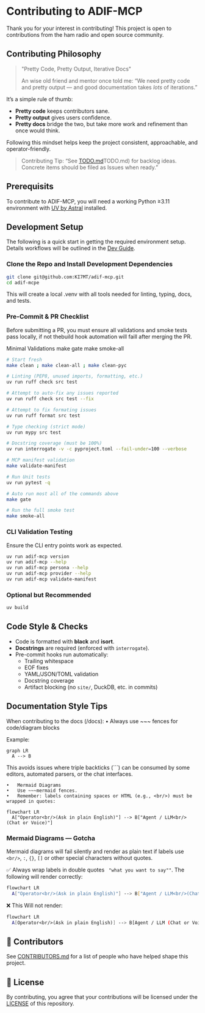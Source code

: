 # Contributing to ADIF-MCP

Thank you for your interest in contributing! This project is open to contributions from the ham radio and open source community.

## Contributing Philosophy

>"Pretty Code, Pretty Output, Iterative Docs"
>
>An wise old friend and mentor once told me: “We need pretty code and pretty output — and good documentation takes *lots* of iterations.”

It’s a simple rule of thumb:
- **Pretty code** keeps contributors sane.
- **Pretty output** gives users confidence.
- **Pretty docs** bridge the two, but take more work and refinement than once would think.

Following this mindset helps keep the project consistent, approachable, and operator-friendly.

>Contributing Tip: “See [TODO.md]()TODO.md) for backlog ideas. Concrete items should be filed as Issues when ready.”

## Prerequisits

To contribute to ADIF-MCP, you will need a working Python ≥3.11 environment with [UV by Astral](https://docs.astral.sh/uv/) installed.

## Development Setup

The following is a quick start in getting the required environment setup. Details workflows will be outlined in the [Dev Guide](./docs/devguide/).

### Clone the Repo and Install Development Dependencies

~~~bash
git clone git@github.com:KI7MT/adif-mcp.git
cd adif-mcpe
~~~

This will create a local .venv with all tools needed for linting, typing, docs, and tests.

### Pre-Commit & PR Checklist
Before submitting a PR, you must ensure all validations and smoke tests pass locally, if not thebuild hook
automation will faill after merging the PR.

Minimal Validations
make gate
make smoke-all

~~~bash
# Start fresh
make clean ; make clean-all ; make clean-pyc

# Linting (PEP8, unused imports, formatting, etc.)
uv run ruff check src test

# Attempt to auto-fix any issues reported
uv run ruff check src test --fix

# Attempt to fix formating issues
uv run ruff format src test

# Type checking (strict mode)
uv run mypy src test

# Docstring coverage (must be 100%)
uv run interrogate -v -c pyproject.toml --fail-under=100 --verbose

# MCP manifest validation
make validate-manifest

# Run Unit tests
uv run pytest -q

# Auto run most all of the commands above
make gate

# Run the full smoke test
make smoke-all
~~~

### CLI Validation Testing
Ensure the CLI entry points work as expected.
~~~bash
uv run adif-mcp version
uv run adif-mcp --help
uv run adif-mcp persona --help
uv run adif-mcp provider --help
uv run adif-mcp validate-manifest
~~~

### Optional but Recommended

~~~bash
uv build
~~~

## Code Style & Checks

- Code is formatted with **black** and **isort**.
- **Docstrings** are required (enforced with `interrogate`).
- Pre-commit hooks run automatically:
  - Trailing whitespace
  - EOF fixes
  - YAML/JSON/TOML validation
  - Docstring coverage
  - Artifact blocking (no `site/`, DuckDB, etc. in commits)

## Documentation Style Tips

When contributing to the docs (/docs):
	•	Always use ~~~ fences for code/diagram blocks

Example:

~~~mermaid
graph LR
  A --> B
~~~

This avoids issues where triple backticks (```) can be consumed by some editors, automated parsers, or the chat interfaces.

	•	Mermaid Diagrams
	•	Use ~~~mermaid fences.
	•	Remember: labels containing spaces or HTML (e.g., <br/>) must be wrapped in quotes:

~~~
flowchart LR
  A["Operator<br/>(Ask in plain English)"] --> B["Agent / LLM<br/>(Chat or Voice)"]
~~~

### Mermaid Diagrams — Gotcha

Mermaid diagrams will fail silently and render as plain text if labels use `<br/>`, `:`, `{}`, `[]` or other special characters without quotes.

✅ Always wrap labels in double quotes ` "what you want to say""`. The following will render correctly:

~~~bash
flowchart LR
  A["Operator<br/>(Ask in plain English)"] --> B["Agent / LLM<br/>(Chat or Voice)"]
~~~

❌ This Will not render:

~~~bash
flowchart LR
  A[Operator<br/>(Ask in plain English)] --> B[Agent / LLM (Chat or Voice)]
~~~

## 👥 Contributors

See [CONTRIBUTORS.md](CONTRIBUTORS.md) for a list of people who have helped shape this project.

## 📜 License

By contributing, you agree that your contributions will be licensed under the [LICENSE](LICENSE) of this repository.
